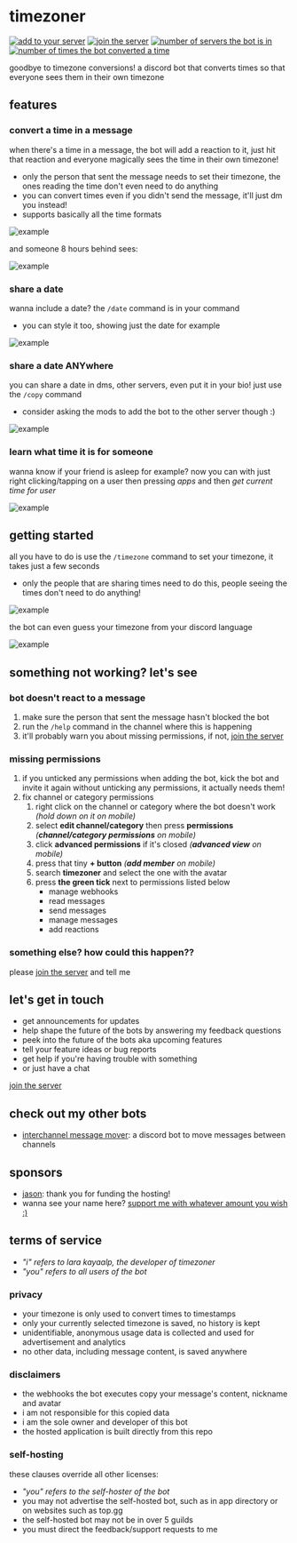 [join the server]: https://discord.com/invite/KUMdnjcE97
[interchannel message mover]: https://github.com/laralove143/interchannel-message-mover

# timezoner

[![add to your server](https://custom-icon-badges.demolab.com/badge/add_to_your_server-invite-5865F2?style=for-the-badge&logo=discord&logoColor=ffffff)](https://discord.com/api/oauth2/authorize?client_id=909820903574106203&permissions=536947776&scope=bot%20applications.commands)
[![join the server](https://custom-icon-badges.demolab.com/discord/903367565349384202?style=for-the-badge&color=5865F2&logo=comment-discussion&label=join%20the%20server)](https://discord.com/invite/KUMdnjcE97)
[![number of servers the bot is in](https://custom-icon-badges.demolab.com/badge/dynamic/json?url=https://api.jsonstorage.net/v1/json/52e7ddba-9c54-4f66-8e42-5aff2634f2fa/fd6b3135-0275-4f8a-8cfc-3e8910da1743&style=for-the-badge&color=555555&logo=graph&label=%20&prefix=used%20in%20&query=$.guild_count&suffix=%20servers)](#timezoner)
[![number of times the bot converted a time](https://custom-icon-badges.demolab.com/badge/dynamic/json?url=https://api.jsonstorage.net/v1/json/52e7ddba-9c54-4f66-8e42-5aff2634f2fa/fd6b3135-0275-4f8a-8cfc-3e8910da1743&style=for-the-badge&color=555555&logo=clock&label=%20&prefix=converted%20&query=$.usage_count&suffix=%20times)](#timezoner)

goodbye to timezone conversions!
a discord bot that converts times so that everyone sees them in their own timezone

## features

### convert a time in a message

when there's a time in a message, the bot will add a reaction to it,
just hit that reaction and everyone magically sees the time in their own timezone!

- only the person that sent the message needs to set their timezone,
the ones reading the time don't even need to do anything
- you can convert times even if you didn't send the message, it'll just dm you instead!
- supports basically all the time formats

![example](examples/sent.gif)

and someone 8 hours behind sees:

![example](examples/shown.png)

### share a date

wanna include a date? the `/date` command is in your command

- you can style it too, showing just the date for example

![example](examples/date.gif)

### share a date ANYwhere

you can share a date in dms, other servers, even put it in your bio! just use
the `/copy` command

- consider asking the mods to add the bot to the other server though :)

![example](examples/copy.gif)

### learn what time it is for someone

wanna know if your friend is asleep for example? now you can with just right
clicking/tapping on a user then pressing _apps_ and then _get current time for user_

![example](examples/get_current_time.gif)

## getting started

all you have to do is use the `/timezone` command to set your timezone,
it takes just a few seconds

- only the people that are sharing times need to do this,
people seeing the times don't need to do anything!

![example](examples/timezone.gif)

the bot can even guess your timezone from your discord language

![example](examples/timezone_detect.png)

## something not working? let's see

### bot doesn't react to a message

1. make sure the person that sent the message hasn't blocked the bot
2. run the `/help` command in the channel where this is happening
3. it'll probably warn you about missing permissions, if not, [join the server]

### missing permissions

1. if you unticked any permissions when adding the bot, kick the bot and invite
  it again without unticking any permissions, it actually needs them!
2. fix channel or category permissions
    1. right click on the channel or category where the bot doesn't work
    _(hold down on it on mobile)_
    2. select **edit channel/category** then press **permissions**
    _(**channel/category permissions** on mobile)_
    3. click **advanced permissions** if it's closed _(**advanced view** on mobile)_
    4. press that tiny **+ button** _(**add member** on mobile)_
    5. search **timezoner** and select the one with the avatar
    6. press **the green tick** next to permissions listed below
        - manage webhooks
        - read messages
        - send messages
        - manage messages
        - add reactions

### something else? how could this happen??

please [join the server] and tell me

## let's get in touch

- get announcements for updates
- help shape the future of the bots by answering my feedback questions
- peek into the future of the bots aka upcoming features
- tell your feature ideas or bug reports
- get help if you're having trouble with something
- or just have a chat

[join the server]

## check out my other bots

- [interchannel message mover]: a discord bot to move
  messages between channels

## sponsors

- [jason](https://github.com/zudsniper): thank you for funding the hosting!
- wanna see your name here? [support me with whatever amount you wish :)](https://github.com/sponsors/laralove143)

## terms of service

- _"i" refers to lara kayaalp, the developer of timezoner_
- _"you" refers to all users of the bot_

### privacy

- your timezone is only used to convert times to timestamps
- only your currently selected timezone is saved, no history is kept
- unidentifiable, anonymous usage data is collected and used
for advertisement and analytics
- no other data, including message content, is saved anywhere

### disclaimers

- the webhooks the bot executes copy your message's content, nickname and avatar
- i am not responsible for this copied data
- i am the sole owner and developer of this bot
- the hosted application is built directly from this repo

### self-hosting

these clauses override all other licenses:

- _"you" refers to the self-hoster of the bot_
- you may not advertise the self-hosted bot, such as in app directory
or on websites such as top.gg
- the self-hosted bot may not be in over 5 guilds
- you must direct the feedback/support requests to me
